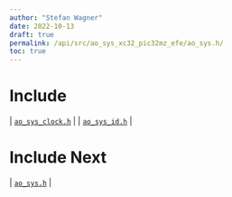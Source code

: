 ```yaml
---
author: "Stefan Wagner"
date: 2022-10-13
draft: true
permalink: /api/src/ao_sys_xc32_pic32mz_efe/ao_sys.h/
toc: true
---
```


# Include

| [`ao_sys_clock.h`](ao_sys_clock.h.md) |
| [`ao_sys_id.h`](ao_sys_id.h.md) |

# Include Next

| [`ao_sys.h`](../ao_sys_xc32_pic32mz/ao_sys.h.md) |
